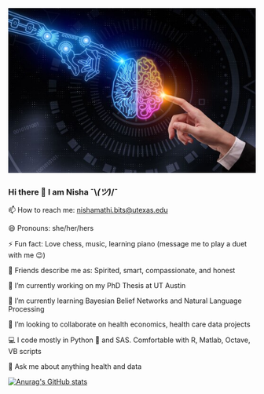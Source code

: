 <img src="https://github.com/nishamathi/pics/blob/main/Connections.jpg?raw=true" alt="banner that says Nisha Kumaraswamy - Team Lead, Health data enthusiast">

### Hi there 👋 I am Nisha ¯\\_(ツ)_/¯ 

<!--
**nishamathi/nishamathi** is a ✨ _special_ ✨ repository because its `README.md` (this file) appears on your GitHub profile.

Here are some ideas to get you started:

- 🤔 I’m looking for help with ...
![alt text](https://github.com/nishamathi/pics/blob/main/Connections.jpg?raw=true)
-->
📫 How to reach me: nishamathi.bits@utexas.edu

😄 Pronouns: she/her/hers

⚡ Fun fact: Love chess, music, learning piano (message me to play a duet with me 😉)

💎 Friends describe me as: Spirited, smart, compassionate, and honest 

🔭 I’m currently working on my PhD Thesis at UT Austin

🌱 I’m currently learning Bayesian Belief Networks and Natural Language Processing

👯 I’m looking to collaborate on health economics, health care data projects

💻 I code mostly in Python 🐍 and SAS. Comfortable with R, Matlab, Octave, VB scripts

💬 Ask me about anything health and data

[![Anurag's GitHub stats](https://github-readme-stats.vercel.app/api?username=nishamathi&theme=dark&show_icons=true&hide=prs,issues&count_private=true)](https://github.com/nishamathi/github-readme-stats)




